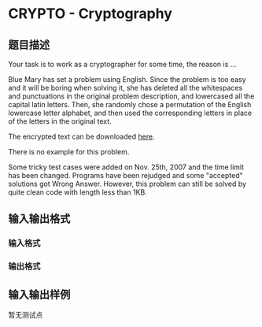 # CRYPTO - Cryptography

## 题目描述

Your task is to work as a cryptographer for some time, the reason is ...

Blue Mary has set a problem using English. Since the problem is too easy and it will be boring when solving it, she has deleted all the whitespaces and punctuations in the original problem description, and lowercased all the capital latin letters. Then, she randomly chose a permutation of the English lowercase letter alphabet, and then used the corresponding letters in place of the letters in the original text.

The encrypted text can be downloaded [here](http://www.spoj.com/content/john_jones:crypto.txt).

There is no example for this problem.

Some tricky test cases were added on Nov. 25th, 2007 and the time limit has been changed. Programs have been rejudged and some "accepted" solutions got Wrong Answer. However, this problem can still be solved by quite clean code with length less than 1KB.

## 输入输出格式

### 输入格式

### 输出格式

## 输入输出样例

暂无测试点

